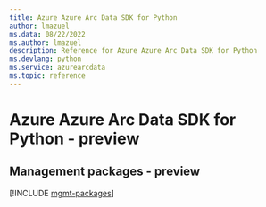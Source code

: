 ```yaml
---
title: Azure Azure Arc Data SDK for Python
author: lmazuel
ms.data: 08/22/2022
ms.author: lmazuel
description: Reference for Azure Azure Arc Data SDK for Python
ms.devlang: python
ms.service: azurearcdata
ms.topic: reference
---
```

# Azure Azure Arc Data SDK for Python - preview

## Management packages - preview
[!INCLUDE [mgmt-packages](azure-arc-data-mgmt-index.md)]